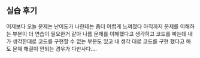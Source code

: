 ## 실습 후기

어제보다 오늘 문제는 난이도가 나한테는 좀더 어렵게 느껴졌다 아직까지 문제를 이해하는 부분이 더 연습이 필요한거 같아 나름 문제를 이해했다고 생각하고 코드를 짜는데 내가 생각한대로 코드를 구현할 수 없는 부분도 있고 내 생각 대로 코드를 구현 했다고 해도 문제 해결이 안되는 경우가 다반사다....